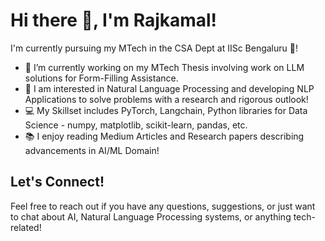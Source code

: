 # Hi there 👋, I'm Rajkamal!

I'm currently pursuing my MTech in the CSA Dept at IISc Bengaluru 🏫!

- 🔭 I’m currently working on my MTech Thesis involving work on LLM solutions for Form-Filling Assistance.
- 🌱 I am interested in Natural Language Processing and developing NLP Applications to solve problems with a research and rigorous outlook!
- 💻 My Skillset includes PyTorch, Langchain, Python libraries for Data Science - numpy, matplotlib, scikit-learn, pandas, etc.
- 📚 I enjoy reading Medium Articles and Research papers describing advancements in AI/ML Domain!

## Let's Connect!
Feel free to reach out if you have any questions, suggestions, or just want to chat about AI, Natural Language Processing systems, or anything tech-related!


<!--
**Rajkamal1011/Rajkamal1011** is a ✨ _special_ ✨ repository because its `README.md` (this file) appears on your GitHub profile.

Here are some ideas to get you started:

- 🔭 I’m currently working on ...
- 🌱 I’m currently learning ...
- 👯 I’m looking to collaborate on ...
- 🤔 I’m looking for help with ...
- 💬 Ask me about ...
- 📫 How to reach me: ...
- 😄 Pronouns: ...
- ⚡ Fun fact: ...
-->
